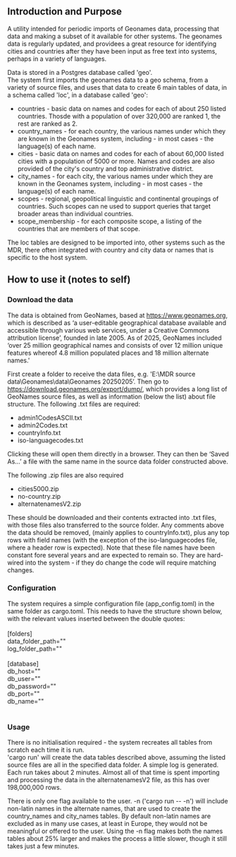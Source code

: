 <h2>Introduction and Purpose</h2>
A utility intended for periodic imports of Geonames data, processing that data and making a subset of it available for other systems.
The geonames data is regularly updated, and providees a great resource for identifying cities and countries after they have been input 
as free text into systems, perhaps in a variety of languages.

Data is stored in a Postgres database called 'geo'. <br/>
The system first imports the geonames data to a geo schema, from a variety of source files, and uses that data to create 6 main tables of data, in a schema called 'loc', in a database called 'geo':
<ul>
<li>countries - basic data on names and codes for each of about 250 listed countries. Thosde with a population of over 320,000 are ranked 1, the rest are ranked as 2.</li> 
<li>country_names - for each country, the various names under which they are known in the Geonames system, including - in most cases - the language(s) of each name.</li>
<li>cities - basic data on names and codes for each of about 60,000 listed cities with a population of 5000 or more. Names and codes are also provided of the city's country and top administrative district.</li> 
<li>city_names - for each city, the various names under which they are known in the Geonames system, including - in most cases - the language(s) of each name.</li>
<li>scopes - regional, geopolitical linguistic and continental groupings of countries. Such scopes can ne used to support queries that target broader areas than individual countries.</li> 
<li>scope_membership - for each composite scope, a listing of the countries that are members of that scope.</li>
</ul>
The loc tables are designed to be imported into, other systems such as the MDR, there often integrated with country and city data or names that is specific to the host system.

<h2>How to use it  (notes to self)</h2>

<h3>Download the data</h3>
The data is obtained from GeoNames, based at <a href="https://www.geonames.org/" target="_blank">https://www.geonames.org</a>, which is described as 
‘a user-editable geographical database available and accessible through various web services, under a Creative Commons attribution license’, founded in late 2005. 
As of 2025, GeoNames included ‘over 25 million geographical names and consists of over 12 million unique features whereof 4.8 million populated places and 18 million alternate names.'

First create a folder to receive the data files, e.g. 'E:\MDR source data\Geonames\data\Geonames 20250205’. 
Then go to <a href="https://download.geonames.org/export/dump/" target="_blank">https://download.geonames.org/export/dump/</a>, which provides a long list of GeoNames source files, as well as information (below the list) about file structure. 
The following .txt files are required:
<ul>
<li>admin1CodesASCII.txt</li> 
<li>admin2Codes.txt</li> 
<li>countryInfo.txt</li> 
<li>iso-languagecodes.txt</li> 
</ul>
Clicking these will open them directly in a browser. They can then be ‘Saved As…’ a file with the same name in the source data folder constructed above. 

The following .zip files are also  required
<ul>
<li>cities5000.zip</li> 
<li>no-country.zip</li> 
<li>alternatenamesV2.zip</li> 
</ul>
These should be downloaded and their contents extracted into .txt files, with those files also transferred to the source folder. 
Any comments above the data should be removed, (mainly applies to countryInfo.txt), plus any top rows with field names (with the exception of the iso-languagecodes file, where a header row is expected). 
Note that these file names have been constant fore several years and are expected to remain so. They are hard-wired into the system - if they do change the code will require matching changes.

<h3>Configuration</h3>
The system requires a simple configuration file (app_config.toml) in the same folder as cargo.toml. This needs to have the structure shown below, 
with the relevant values inserted between the double quotes: <br/>
<br/>
[folders]<br/>
data_folder_path=""<br/>
log_folder_path=""<br/>
<br/>
[database]<br/>
db_host=""<br/>
db_user=""<br/>
db_password=""<br/>
db_port=""<br/>
db_name=""<br/>
<br/>
<h3>Usage</h3>
There is no initialisation required - the system recreates all tables from scratch each time it is run.<br/>
'cargo run' will create the data tables described above, assuming the listed source files are all in the specified data folder. A simple log is generated.<br/>
Each run takes about 2 minutes. Almost all of that time is spent importing and processing the data in the alternatenamesV2 file, as this has over 198,000,000 rows.<br/>

There is only one flag available to the user. -n ('cargo run -- -n') will include non-latin names in the alternate names, that are used to create the country_names and city_names tables. 
By default non-latin names are excluded as in many use cases, at least in Europe, they would not be meaningful or offered to the user. Using the -n flag makes both the names tables about 
25% larger and makes the process a little slower, though it still takes just a few minutes.

